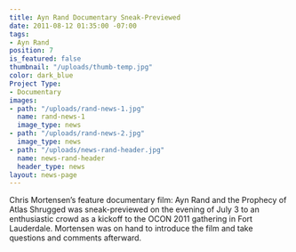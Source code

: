 ```yaml
---
title: Ayn Rand Documentary Sneak-Previewed
date: 2011-08-12 01:35:00 -07:00
tags:
- Ayn Rand
position: 7
is_featured: false
thumbnail: "/uploads/thumb-temp.jpg"
color: dark_blue
Project Type:
- Documentary
images:
- path: "/uploads/rand-news-1.jpg"
  name: rand-news-1
  image_type: news
- path: "/uploads/rand-news-2.jpg"
  image_type: news
- path: "/uploads/news-rand-header.jpg"
  name: news-rand-header
  header_type: news
layout: news-page
---
```


Chris Mortensen’s feature documentary film: Ayn Rand and the Prophecy of Atlas Shrugged was sneak-previewed on the evening of July 3 to an enthusiastic crowd as a kickoff to the OCON 2011 gathering in Fort Lauderdale. Mortensen was on hand to introduce the film and take questions and comments afterward.
